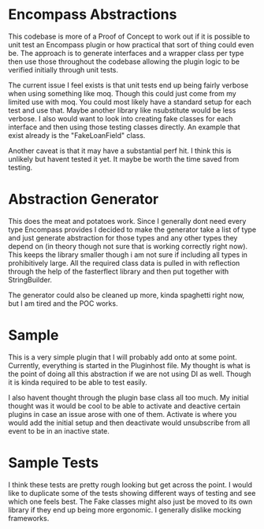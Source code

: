# Encompass Abstractions

This codebase is more of a Proof of Concept to work out if it is possible to unit test an Encompass plugin or how practical that sort of thing could even be. The approach is to generate interfaces and a wrapper class per type then use those throughout the codebase allowing the plugin logic to be verified initially through unit tests.

The current issue I feel exists is that unit tests end up being fairly verbose when using something like moq. Though this could just come from my limited use with moq. You could most likely have a standard setup for each test and use that. Maybe another library like nsubstitute would be less verbose. I also would want to look into creating fake classes for each interface and then using those testing classes directly. An example that exist already is the "FakeLoanField" class.

Another caveat is that it may have a substantial perf hit. I think this is unlikely but havent tested it yet. It maybe be worth the time saved from testing.

# Abstraction Generator

This does the meat and potatoes work. Since I generally dont need every type Encompass provides I decided to make the generator take a list of type and just generate abstraction for those types and any other types they depend on (in theory though not sure that is working correctly right now). This keeps the library smaller though i am not sure if including all types in prohibitively large. All the required class data is pulled in with reflection through the help of the fasterflect library and then put together with StringBuilder.

The generator could also be cleaned up more, kinda spaghetti right now, but I am tired and the POC works.

# Sample

This is a very simple plugin that I will probably add onto at some point. Currently, everything is started in the Pluginhost file. My thought is what is the point of doing all this abstraction if we are not using DI as well. Though it is kinda required to be able to test easily.

I also havent thought through the plugin base class all too much. My initial thought was it would be cool to be able to activate and deactive certain plugins in case an issue arose with one of them. Activate is where you would add the initial setup and then deactivate would unsubscribe from all event to be in an inactive state.

# Sample Tests

I think these tests are pretty rough looking but get across the point. I would like to duplicate some of the tests showing different ways of testing and see which one feels best. The Fake classes might also just be moved to its own library if they end up being more ergonomic. I generally dislike mocking frameworks.
